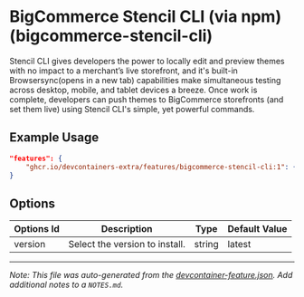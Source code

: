 
# BigCommerce Stencil CLI (via npm) (bigcommerce-stencil-cli)

Stencil CLI gives developers the power to locally edit and preview themes with no impact to a merchant’s live storefront, and it's built-in Browsersync(opens in a new tab) capabilities make simultaneous testing across desktop, mobile, and tablet devices a breeze. Once work is complete, developers can push themes to BigCommerce storefronts (and set them live) using Stencil CLI's simple, yet powerful commands.

## Example Usage

```json
"features": {
    "ghcr.io/devcontainers-extra/features/bigcommerce-stencil-cli:1": {}
}
```

## Options

| Options Id | Description | Type | Default Value |
|-----|-----|-----|-----|
| version | Select the version to install. | string | latest |



---

_Note: This file was auto-generated from the [devcontainer-feature.json](devcontainer-feature.json).  Add additional notes to a `NOTES.md`._
